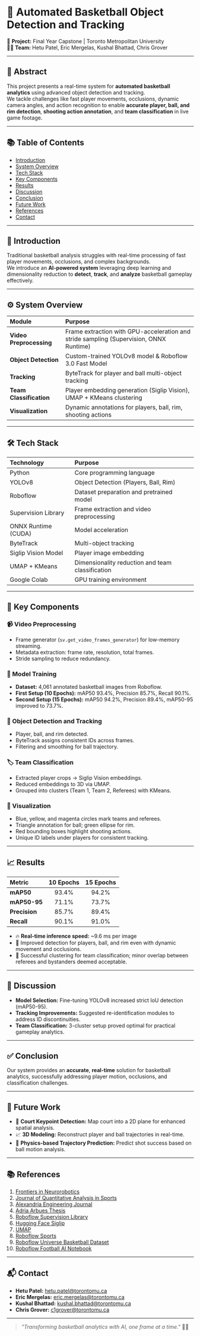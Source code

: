 # 🏀 Automated Basketball Object Detection and Tracking

📄 **Project:** Final Year Capstone | Toronto Metropolitan University  
🧑‍💻 **Team:** Hetu Patel, Eric Mergelas, Kushal Bhattad, Chris Grover

---

## 📖 Abstract

This project presents a real-time system for **automated basketball analytics** using advanced object detection and tracking.  
We tackle challenges like fast player movements, occlusions, dynamic camera angles, and action recognition to enable **accurate player, ball, and rim detection**, **shooting action annotation**, and **team classification** in live game footage.

---

## 📚 Table of Contents

- [Introduction](#introduction)
- [System Overview](#system-overview)
- [Tech Stack](#tech-stack)
- [Key Components](#key-components)
- [Results](#results)
- [Discussion](#discussion)
- [Conclusion](#conclusion)
- [Future Work](#future-work)
- [References](#references)
- [Contact](#contact)

---

## 🏀 Introduction

Traditional basketball analysis struggles with real-time processing of fast player movements, occlusions, and complex backgrounds.  
We introduce an **AI-powered system** leveraging deep learning and dimensionality reduction to **detect**, **track**, and **analyze** basketball gameplay effectively.

---

## ⚙️ System Overview

| Module | Purpose |
|:-------|:--------|
| **Video Preprocessing** | Frame extraction with GPU-acceleration and stride sampling (Supervision, ONNX Runtime) |
| **Object Detection** | Custom-trained YOLOv8 model & Roboflow 3.0 Fast Model |
| **Tracking** | ByteTrack for player and ball multi-object tracking |
| **Team Classification** | Player embedding generation (Siglip Vision), UMAP + KMeans clustering |
| **Visualization** | Dynamic annotations for players, ball, rim, shooting actions |

---

## 🛠️ Tech Stack

| Technology | Purpose |
|:-----------|:--------|
| Python | Core programming language |
| YOLOv8 | Object Detection (Players, Ball, Rim) |
| Roboflow | Dataset preparation and pretrained model |
| Supervision Library | Frame extraction and video preprocessing |
| ONNX Runtime (CUDA) | Model acceleration |
| ByteTrack | Multi-object tracking |
| Siglip Vision Model | Player image embedding |
| UMAP + KMeans | Dimensionality reduction and team classification |
| Google Colab | GPU training environment |

---

## 🚀 Key Components

### 📹 Video Preprocessing
- Frame generator (`sv.get_video_frames_generator`) for low-memory streaming.
- Metadata extraction: frame rate, resolution, total frames.
- Stride sampling to reduce redundancy.

### 🎯 Model Training
- **Dataset:** 4,061 annotated basketball images from Roboflow.
- **First Setup (10 Epochs):** mAP50 93.4%, Precision 85.7%, Recall 90.1%.
- **Second Setup (15 Epochs):** mAP50 94.2%, Precision 89.4%, mAP50-95 improved to 73.7%.

### 🧩 Object Detection and Tracking
- Player, ball, and rim detected.
- ByteTrack assigns consistent IDs across frames.
- Filtering and smoothing for ball trajectory.

### 🏷️ Team Classification
- Extracted player crops → Siglip Vision embeddings.
- Reduced embeddings to 3D via UMAP.
- Grouped into clusters (Team 1, Team 2, Referees) with KMeans.

### 🎨 Visualization
- Blue, yellow, and magenta circles mark teams and referees.
- Triangle annotation for ball; green ellipse for rim.
- Red bounding boxes highlight shooting actions.
- Unique ID labels under players for consistent tracking.

---

## 📈 Results

| Metric          | 10 Epochs | 15 Epochs |
|:----------------|:---------:|:---------:|
| **mAP50**       | 93.4%     | 94.2%     |
| **mAP50-95**    | 71.1%     | 73.7%     |
| **Precision**   | 85.7%     | 89.4%     |
| **Recall**      | 90.1%     | 91.0%     |

- 🔥 **Real-time inference speed:** ~9.6 ms per image
- 🏀 Improved detection for players, ball, and rim even with dynamic movement and occlusions.
- 🎯 Successful clustering for team classification; minor overlap between referees and bystanders deemed acceptable.

---

## 🧠 Discussion

- **Model Selection:** Fine-tuning YOLOv8 increased strict IoU detection (mAP50-95).
- **Tracking Improvements:** Suggested re-identification modules to address ID discontinuities.
- **Team Classification:** 3-cluster setup proved optimal for practical gameplay analytics.

---

## ✅ Conclusion

Our system provides an **accurate**, **real-time** solution for basketball analytics, successfully addressing player motion, occlusions, and classification challenges.

---

## 🔮 Future Work

- 🏀 **Court Keypoint Detection:** Map court into a 2D plane for enhanced spatial analysis.
- 📈 **3D Modeling:** Reconstruct player and ball trajectories in real-time.
- 🤖 **Physics-based Trajectory Prediction:** Predict shot success based on ball motion analysis.

---

## 📚 References

1. [Frontiers in Neurorobotics](https://www.frontiersin.org/journals/neurorobotics/articles/10.3389/fnbot.2020.620378/full)  
2. [Journal of Quantitative Analysis in Sports](https://www.degruyter.com/document/doi/10.1515/jqas-2020-0088/html)  
3. [Alexandria Engineering Journal](https://www.sciencedirect.com/science/article/pii/S1110016824010706#b1)  
4. [Adria Arbues Thesis](https://arbues6.github.io/assets/pdf/compressed_%20Thesis_AdriaArbues.pdf)  
5. [Roboflow Supervision Library](https://github.com/roboflow/supervision)  
6. [Hugging Face Siglip](https://huggingface.co/docs/transformers/en/model_doc/siglip)  
7. [UMAP](https://github.com/lmcinnes/umap)  
8. [Roboflow Sports](https://github.com/roboflow/sports)  
9. [Roboflow Universe Basketball Dataset](https://universe.roboflow.com/ownprojects/basketball-w2xcw)  
10. [Roboflow Football AI Notebook](https://colab.research.google.com/github/roboflow-ai/notebooks/blob/main/notebooks/football-ai.ipynb)

---

## 📬 Contact

- **Hetu Patel:** [hetu.patel@torontomu.ca](mailto:hetu.patel@torontomu.ca)
- **Eric Mergelas:** [eric.mergelas@torontomu.ca](mailto:eric.mergelas@torontomu.ca)
- **Kushal Bhattad:** [kushal.bhattad@torontomu.ca](mailto:kushal.bhattad@torontomu.ca)
- **Chris Grover:** [c1grover@torontomu.ca](mailto:c1grover@torontomu.ca)

---

> _"Transforming basketball analytics with AI, one frame at a time."_ 🚀🏀
